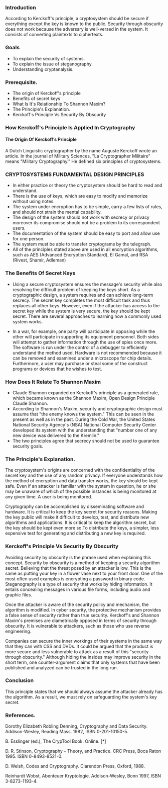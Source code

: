 
### Introduction
According to Kerckoff's principle, a cryptosystem should be secure if everything except the key is known to the public.
Security through obscurity does not work because the adversary is well-versed in the system.
It consists of converting plaintexts to ciphertexts.

### Goals
- To explain the security of systems.
- To explain the issue of steganography.
- Understanding cryptanalysis.

### Prerequisite.
- The origin of Kerckoff's principle
- Benefits of secret keys
- What Is It's Relationship To Shannon Maxim?
- The Principle's Explanation.
- Kerckoff's Principle Vs Security By Obscurity

### How Kerckoff's Principle Is Applied In Cryptography
#### The Origin Of Kerckoff’s Principle
A Dutch Linguistic cryptographer by the name Auguste Kerckoff wrote an article. In the journal of Military Sciences, "La Cryptographer Militaire" means "Military Cryptography." He defined six principles of cryptosystems.

### CRYPTOSYSTEMS FUNDAMENTAL DESIGN PRINCIPLES
- In either practice or theory the cryptosystem should be hard to read and understand.
- There is the use of keys, which are easy to modify and memorize without using notes.
- The system under encryption has to be simple, carry a few lists of rules, and should not strain the mental capability.
- The design of the system should not work with secrecy or privacy moreover its compromise should not be a problem to its correspondent users.
- The documentation of the system should be easy to port and allow use for one person.
- The system must be able to transfer cryptograms by the telegraph.
- All of the principles stated above  are used in all encryption algorithms, such as AES (Advanced Encryption Standard), El Gamal, and RSA (Rivest, Shamir, Adleman)

### The Benefits Of Secret Keys
- Using a secure cryptosystem ensures the message's security while also resolving the difficult problem of keeping the keys short. As a cryptographic design, a system requires and can achieve long-term secrecy. The secret key completes the most difficult task and thus replaces all other keys. However, even if the attacker has access to the secret key while the system is very secure, the key should be kept secret. There are several approaches to learning how a commonly used system works.

- In a war, for example, one party will participate in opposing while the other will participate in supporting its equipment personnel. Both sides will attempt to gather information through the use of spies once more. The software is run under the control of a debugger to efficiently understand the method used. Hardware is not recommended because it can be removed and examined under a microscope for chip details. Furthermore, a user may purchase or steal some of the construct programs or devices that he wishes to test.

### How Does It Relate To Shannon Maxim
- Claude Shannon expanded on Kerckoff's principle as a generated rule, which became known as the Shannon Maxim, Open Design Principle Claude Shannon.
- According to Shannon's Maxim, security and cryptographic design must assume that "the enemy knows the system." This can be seen in the present as well as in the past. During the Cold War, the United States National Security Agency's (NSA) National Computer Security Center developed its system with the understanding that "number one of any new device was delivered to the Kremlin."
- The two principles agree that secrecy should not be used to guarantee security goals.

### The Principle's Explanation.
The cryptosystem's origins are concerned with the confidentiality of the secret key and the use of any random privacy. If everyone understands how the method of encryption and data transfer works, the key should be kept safe. Even if an attacker is familiar with the system in question, he or she may be unaware of which of the possible instances is being monitored at any given time. A user is being monitored.

Cryptography can be accomplished by disseminating software and hardware. It is critical to keep the key secret for security reasons. Making the key public will make it difficult to develop, test, and distribute new algorithms and applications. It is critical to keep the algorithm secret, but the key should be kept even more so.To distribute the keys, a simpler, less expensive test for generating and distributing a new key is required.

### Kerckoff's Principle Vs Security By Obscurity
Avoiding security by obscurity is the phrase used when explaining this concept. Security by obscurity is a method of keeping a security algorithm secret. Believing that the threat posed by an attacker is low. This is the same as putting your key in a flower vase next to your front door. One of the most often used examples is encrypting a password in binary code. Steganography is a type of security that works by hiding information. It entails concealing messages in various file forms, including audio and graphic files.

Once the attacker is aware of the security policy and mechanism, the algorithm is modified. In cyber security, the protective mechanism provides a false sense of security rather than true security. Kerckoff's and Shannon Maxim's premises are diametrically opposed in terms of security through obscurity. It is vulnerable to attackers, such as those who use reverse engineering.

Companies can secure the inner workings of their systems in the same way that they can with CSS and DVDs.
It could be argued that the product is more secure and less vulnerable to attack as a result of this "security through obscurity."
Although hiding the insides may improve security in the short term, one counter-argument claims that only systems that have been published and analyzed can be trusted in the long run.

### Conclusion
This principle states that we should always assume the attacker already has the algorithm. As a result, we must rely on safeguarding the system's key secret.
### References.

Dorothy Elizabeth Robling Denning, Cryptography and Data Security. Addison-Wesley, Reading Mass. 1982, ISBN 0-201-10150-5.

B. Esslinger (ed.), The CrypTool Book. Online. [*]

D. R. Stinson, Cryptography – Theory, and Practice. CRC Press, Boca Raton 1995. ISBN 0-8493-8521-0.

D. Welsh, Codes and Cryptography. Clarendon Press, Oxford, 1988.

Reinhardt Wobst, Abenteuer Kryptologie. Addison-Wesley, Bonn 1997, ISBN 3-8273-1193-4.
